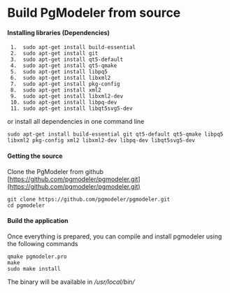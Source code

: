 # Build PgModeler from source

#### Installing libraries (Dependencies)

```
 1.  sudo apt-get install build-essential
 2.  sudo apt-get install git
 3.  sudo apt-get install qt5-default 
 4.  sudo apt-get install qt5-qmake
 5.  sudo apt-get install libpq5
 6.  sudo apt-get install libxml2
 7.  sudo apt-get install pkg-config
 8.  sudo apt-get install xml2
 9.  sudo apt-get install libxml2-dev
 10. sudo apt-get install libpq-dev
 11. sudo apt-get install libqt5svg5-dev
```

or install all dependencies in one command line

```
sudo apt-get install build-essential git qt5-default qt5-qmake libpq5 libxml2 pkg-config xml2 libxml2-dev libpq-dev libqt5svg5-dev
```

#### Getting the source

Clone the PgModeler from github [https://github.com/pgmodeler/pgmodeler.git](https://github.com/pgmodeler/pgmodeler.git)

```
git clone https://github.com/pgmodeler/pgmodeler.git
cd pgmodeler
```


#### Build the application

Once everything is prepared, you can compile and install pgmodeler using the following commands

```
qmake pgmodeler.pro
make
sudo make install
```

The binary will be available in */usr/local/bin/*

